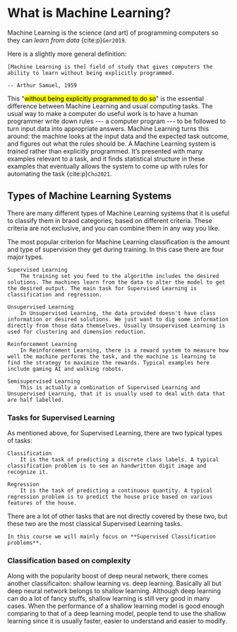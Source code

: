 # What is Machine Learning?

Machine Learning is the science (and art) of programming computers so they can *learn from data* {cite:p}`Ger2019`.

Here is a slightly more general definition:

```{epigraph}
[Machine Learning is the] field of study that gives computers the ability to learn without being explicitly programmed.

-- Arthur Samuel, 1959
```



This "<mark>without being explicitly programmed to do so</mark>" is the essential difference between Machine Learning and usual computing tasks. The usual way to make a computer do useful work is to have a human programmer write down rules --- a computer program --- to be followed to turn input data into appropriate answers. Machine Learning turns this around: the machine looks at the input data and the expected task outcome, and figures out what the rules should be. A Machine Learning system is *trained* rather than explicitly programmed. It’s presented with many examples relevant to a task, and it finds statistical structure in these examples that eventually allows the system to come up with rules
for automating the task {cite:p}`Cho2021`.

## Types of Machine Learning Systems
There are many different types of Machine Learning systems that it is useful to classify them in braod categories, based on different criteria. These criteria are not exclusive, and you can combine them in any way you like. 

The most popular criterion for Machine Learning classification is the amount and type of supervision they get during training. In this case there are four major types.
```{glossary}
Supervised Learning
    The training set you feed to the algorithm includes the desired solutions. The machines learn from the data to alter the model to get the desired output. The main task for Supervised Learning is classification and regression.

Unsupervised Learning
    In Unsupervised Learning, the data provided doesn't have class information or desired solutions. We just want to dig some information directly from those data themselves. Usually Unsupervised Learning is used for clustering and dimension reduction.

Reinforcement Learning
    In Reinforcement Learning, there is a reward system to measure how well the machine performs the task, and the machine is learning to find the strategy to maximize the rewards. Typical examples here include gaming AI and walking robots.

Semisupervised Learning
    This is actually a combination of Supervised Learning and Unsupervised Learning, that it is usually used to deal with data that are half labelled. 
```

### Tasks for Supervised Learning

As mentioned above, for Supervised Learning, there are two typical types of tasks:

```{glossary}
Classification
    It is the task of predicting a discrete class labels. A typical classification problem is to see an handwritten digit image and recognize it.

Regression
    It is the task of predicting a continuous quantity. A typical regression problem is to predict the house price based on various features of the house.
```
 
There are a lot of other tasks that are not directly covered by these two, but these two are the most classical Supervised Learning tasks.

```{note}
In this course we will mainly focus on **Supervised Classification problems**.
```

### Classification based on complexity
Along with the popularity boost of deep neural network, there comes another classificaiton: shallow learning vs. deep learning. Basically all but deep neural network belongs to shallow learning. Although deep learning can do a lot of fancy stuffs, shallow learning is still very good in many cases. When the performance of a shallow learning model is good enough comparing to that of a deep learning model, people tend to use the shallow learning since it is usually faster, easier to understand and easier to modify.